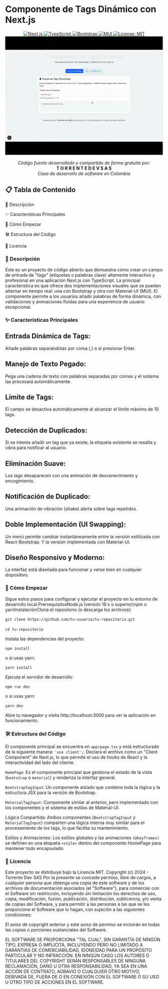 # Componente de Tags Dinámico con Next.js

<p align="center"><a href="https://nextjs.org/" target="_blank"><img src="https://img.shields.io/badge/Next.js-000000?style=for-the-badge&logo=nextdotjs&logoColor=white" alt="Next.js"></a><a href="https://www.typescriptlang.org/" target="_blank">
  <img src="https://img.shields.io/badge/TypeScript-3178C6?style=for-the-badge&logo=typescript&logoColor=white" alt="TypeScript"></a><a href="https://getbootstrap.com/" target="_blank">
  <img src="https://img.shields.io/badge/Bootstrap-563D7C?style=for-the-badge&logo=bootstrap&logoColor=white" alt="Bootstrap"></a><a href="https://mui.com/" target="_blank">
  <img src="https://img.shields.io/badge/MUI-007FFF?style=for-the-badge&logo=mui&logoColor=white" alt="MUI"></a><a href="https://opensource.org/licenses/MIT" target="_blank">
    <img src="https://img.shields.io/badge/License-MIT-yellow.svg" alt="License: MIT"></a>
    <img src="demo.gif" alt="License: MIT"></a>
</p>

 

<p align="center"><i>Código fuente desarrollado y compartido de forma gratuita por:</i><br><strong>T O R R E N T E   D E V   S A S</strong><br><i>Casa de desarrollo de software en Colombia</i></p>


## 📋 Tabla de Contenido

📜 Descripción

✨ Características Principales

🚀 Cómo Empezar

🛠️ Estructura del Código

📄 Licencia


### 📜 Descripción
Este es un proyecto de código abierto que demuestra cómo crear un campo de entrada de "tags" (etiquetas o palabras clave) altamente interactivo y profesional en una aplicación Next.js con TypeScript. La principal característica es que ofrece dos implementaciones visuales que se pueden alternar en tiempo real: una con Bootstrap y otra con Material-UI (MUI). 
El componente permite a los usuarios añadir palabras de forma dinámica, con validaciones y animaciones fluidas para una experiencia de usuario excepcional.

### ✨ Características Principales

## Entrada Dinámica de Tags:
Añade palabras separándolas por coma (,) o al presionar Enter.

## Manejo de Texto Pegado: 
Pega una cadena de texto con palabras separadas por comas y el sistema las procesará automáticamente.

## Límite de Tags:
El campo se desactiva automáticamente al alcanzar el límite máximo de 10 tags.

## Detección de Duplicados:
Si se intenta añadir un tag que ya existe, la etiqueta existente se resalta y vibra para notificar al usuario.

## Eliminación Suave:
Los tags desaparecen con una animación de desvanecimiento y encogimiento. 

## Notificación de Duplicado:
Una animación de vibración (shake) alerta sobre tags repetidos. 

##  Doble Implementación (UI Swapping):
Un menú permite cambiar instantáneamente entre la versión estilizada con React-Bootstrap. Y la versión implementada con Material-UI.

## Diseño Responsivo y Moderno:
La interfaz está diseñada para funcionar y verse bien en cualquier dispositivo.

### 🚀 Cómo Empezar
Sigue estos pasos para configurar y ejecutar el proyecto en tu entorno de desarrollo local.PrerrequisitosNode.js (versión 18.x o superior)npm o yarnInstalaciónClona el repositorio (o descarga los archivos):
```
git clone https://github.com/tu-usuario/tu-repositorio.git

cd tu-repositorio
```

Instala las dependencias del proyecto:
```
npm install
```
o si usas yarn:
```
yarn install
```

Ejecuta el servidor de desarrollo:
```
npm run dev
```
o si usas yarn:
```
yarn dev
```
Abre tu navegador y visita http://localhost:3000 para ver la aplicación en funcionamiento.

### 🛠️ Estructura del Código
El componente principal se encuentra en ``app/page.tsx`` y está estructurado de la siguiente manera:
``'use client';``: Declara el archivo como un "Client Component" de Next.js, lo que permite el uso de hooks de React y la interactividad del lado del cliente.

``HomePage``: Es el componente principal que gestiona el estado de la vista (``bootstrap`` o ``material``) y renderiza la interfaz general.

``BootstrapTagInput``: Un componente aislado que contiene toda la lógica y la estructura JSX para la versión de Bootstrap.

``MaterialTagInput``: Componente similar al anterior, pero implementado con los componentes y el sistema de estilos de Material-UI.

Lógica Compartida: Ambos componentes (``BootstrapTagInput`` y ``MaterialTagInput``) comparten una lógica interna muy similar para el procesamiento de los tags, lo que facilita su mantenimiento.

Estilos y Animaciones: Los estilos globales y las animaciones ``(@keyframes)`` se definen en una etiqueta ``<style>`` dentro del componente HomePage para mantener todo encapsulado.

### 📄 Licencia
Este proyecto se distribuye bajo la Licencia MIT. Copyright (c) 2024 - Torrente Dev SAS Por la presente se concede permiso, libre de cargos, a cualquier persona que obtenga una copia de este software y de los archivos de documentación asociados (el "Software"), para comerciar con el Software sin restricción, incluyendo sin limitación los derechos de uso, copia, modificación, fusión, publicación, distribución, sublicencia, y/o venta de copias del Software, y para permitir a las personas a las que se les proporcione el Software que lo hagan, con sujeción a las siguientes condiciones: 

El aviso de copyright anterior y este aviso de permiso se incluirán en todas las copias o porciones sustanciales del Software.

EL SOFTWARE SE PROPORCIONA "TAL CUAL", SIN GARANTÍA DE NINGÚN TIPO, EXPRESA O IMPLÍCITA, INCLUYENDO PERO NO LIMITADO A GARANTÍAS DE COMERCIABILIDAD, IDONEIDAD PARA UN PROPÓSITO PARTICULAR Y NO INFRACCIÓN. EN NINGÚN CASO LOS AUTORES O TITULARES DEL COPYRIGHT SERÁN RESPONSABLES DE NINGUNA RECLAMACIÓN, DAÑO U OTRA RESPONSABILIDAD, YA SEA EN UNA ACCIÓN DE CONTRATO, AGRAVIO O CUALQUIER OTRO MOTIVO, DERIVADA DE, FUERA DE O EN CONEXIÓN CON EL SOFTWARE O SU USO U OTRO TIPO DE ACCIONES EN EL SOFTWARE.
